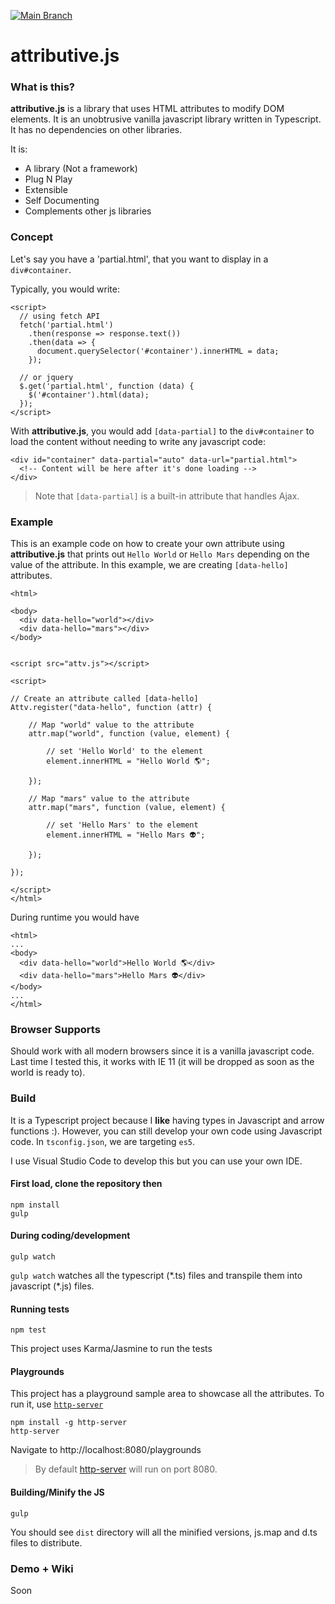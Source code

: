 [![Main Branch](https://github.com/bingzer/attributive.js/workflows/Build%20Main%20Branch/badge.svg)](https://github.com/bingzer/attributive.js/actions)

# attributive.js

### What is this?
**attributive.js** is a library that uses HTML attributes to modify DOM elements.
It is an unobtrusive vanilla javascript library written in Typescript. It has no dependencies on other libraries.

It is:
* A library (Not a framework)
* Plug N Play
* Extensible
* Self Documenting
* Complements other js libraries

### Concept
Let's say you have a 'partial.html', that you want to display in a `div#container`.

Typically, you would write:
```
<script>
  // using fetch API
  fetch('partial.html')
    .then(response => response.text())
    .then(data => {
      document.querySelector('#container').innerHTML = data;
    });
    
  // or jquery
  $.get('partial.html', function (data) {
    $('#container').html(data);
  });
</script>
```
With **attributive.js**, you would add `[data-partial]` to the `div#container` to load the content without needing to write any javascript code:
```
<div id="container" data-partial="auto" data-url="partial.html">
  <!-- Content will be here after it's done loading -->
</div>
```
> Note that `[data-partial]` is a built-in attribute that handles Ajax.


### Example

This is an example code on how to create your own attribute using **attributive.js** that prints out `Hello World` or `Hello Mars` depending on the value of the attribute. In this example, we are creating `[data-hello]` attributes.

```
<html>

<body>
  <div data-hello="world"></div>
  <div data-hello="mars"></div>
</body>


<script src="attv.js"></script>

<script>

// Create an attribute called [data-hello]
Attv.register("data-hello", function (attr) {

    // Map "world" value to the attribute
    attr.map("world", function (value, element) {

        // set 'Hello World' to the element
        element.innerHTML = "Hello World 🌎";

    });

    // Map "mars" value to the attribute
    attr.map("mars", function (value, element) {        

        // set 'Hello Mars' to the element
        element.innerHTML = "Hello Mars 👽";
        
    });

});

</script>
</html>
```

During runtime you would have 

```
<html>
...
<body>
  <div data-hello="world">Hello World 🌎</div>
  <div data-hello="mars">Hello Mars 👽</div>
</body>
...
</html>
```

### Browser Supports

Should work with all modern browsers since it is a vanilla javascript code. Last time I tested this, it works with IE 11 (it will be dropped as soon as the world is ready to).

### Build
It is a Typescript project because I **like** having types in Javascript and arrow functions :). However, you can still develop your own code using Javascript code. In `tsconfig.json`, we are targeting `es5`.

I use Visual Studio Code to develop this but you can use your own IDE.

#### First load, clone the repository then

```
npm install
gulp
```

#### During coding/development
```
gulp watch
```
`gulp watch` watches all the typescript (\*.ts) files and transpile them into javascript (\*.js) files.


#### Running tests
```
npm test
```
This project uses Karma/Jasmine to run the tests

#### Playgrounds
This project has a playground sample area to showcase all the attributes. To run it, use [`http-server`](https://github.com/http-party/http-server#readme)
```
npm install -g http-server
http-server
```
Navigate to http://localhost:8080/playgrounds
> By default [http-server](https://github.com/http-party/http-server#readme) will run on port 8080. 

#### Building/Minify the JS
```
gulp
```
You should see `dist` directory will all the minified versions, js.map and d.ts files to distribute.


### Demo + Wiki
Soon
